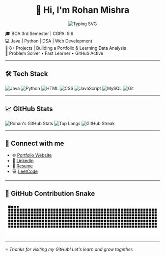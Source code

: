 
<h1 align="center">👋 Hi, I'm Rohan Mishra</h1>

<p align="center">
  <img src="https://readme-typing-svg.herokuapp.com?font=Fira+Code&size=22&pause=1000&color=F75C7E&center=true&vCenter=true&width=500&lines=BCA+3rd+Sem+Student;Java+%7C+Python+%7C+Web+Dev;Always+Learning+%F0%9F%9A%80;Future+Data+Analyst" alt="Typing SVG" />
</p>


🎓 BCA 3rd Semester | CGPA: 9.6  
💻 Java | Python | DSA | Web Development  
🔨 8+ Projects | Building a Portfolio & Learning Data Analysis  
🚀 Problem Solver • Fast Learner • GitHub Active  

---

## 🛠️ Tech Stack
![Java](https://img.shields.io/badge/Java-ED8B00?style=for-the-badge&logo=java&logoColor=white)
![Python](https://img.shields.io/badge/Python-3776AB?style=for-the-badge&logo=python&logoColor=white)
![HTML](https://img.shields.io/badge/HTML5-E34F26?style=for-the-badge&logo=html5&logoColor=white)
![CSS](https://img.shields.io/badge/CSS3-1572B6?style=for-the-badge&logo=css3&logoColor=white)
![JavaScript](https://img.shields.io/badge/JavaScript-F7DF1E?style=for-the-badge&logo=javascript&logoColor=black)
![MySQL](https://img.shields.io/badge/MySQL-00000F?style=for-the-badge&logo=mysql&logoColor=white)
![Git](https://img.shields.io/badge/Git-F05032?style=for-the-badge&logo=git&logoColor=white)

---

## 📈 GitHub Stats

![Rohan's GitHub Stats](https://github-readme-stats.vercel.app/api?username=Rohan3620&show_icons=true&theme=radical)
![Top Langs](https://github-readme-stats.vercel.app/api/top-langs/?username=Rohan3620&layout=compact&theme=radical)
![GitHub Streak](https://github-readme-streak-stats.herokuapp.com?user=Rohan3620&theme=radical&date_format=M%20j%5B%2C%20Y%5D)

---

## 📌 Connect with me

- 🌐 [Portfolio Website](#)  
- 💼 [LinkedIn](#)  
- 📂 [Resume](#)  
- 💻 [LeetCode](#)

---

## 🐍 GitHub Contribution Snake

![Snake animation](https://github.com/Rohan3620/Rohan3620/blob/output/github-contribution-grid-snake.svg)

---

⭐ *Thanks for visiting my GitHub! Let's learn and grow together.*
